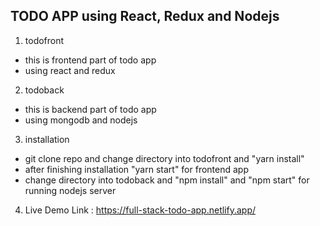 ## TODO APP using React, Redux and Nodejs

1. todofront

- this is frontend part of todo app
- using react and redux

2. todoback

- this is backend part of todo app
- using mongodb and nodejs

3. installation

- git clone repo and change directory into todofront and "yarn install"
- after finishing installation "yarn start" for frontend app
- change directory into todoback and "npm install" and "npm start" for running nodejs server

4. Live Demo Link
   : https://full-stack-todo-app.netlify.app/

